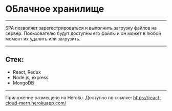 # ОБлачное хранилище
____
SPA позволяет зарегестрироваться и выполнить загрузку файлов на сервер. Пользователю будут доступны его файлы и он может в любой момент их удалить или загрузить.
____
## Стек:
- React, Redux
- Node.js, express
- MongoDB
____
Приложение размещено на Heroku. Доступно по ссылке: https://react-cloud-mern.herokuapp.com/
